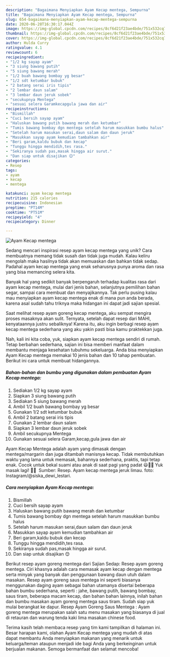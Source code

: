 ```yaml
---
description: "Bagaimana Menyiapkan Ayam Kecap mentega, Sempurna"
title: "Bagaimana Menyiapkan Ayam Kecap mentega, Sempurna"
slug: 654-bagaimana-menyiapkan-ayam-kecap-mentega-sempurna
date: 2020-06-28T16:30:17.044Z
image: https://img-global.cpcdn.com/recipes/8cf6d21f23ae4bde/751x532cq70/ayam-kecap-mentega-foto-resep-utama.jpg
thumbnail: https://img-global.cpcdn.com/recipes/8cf6d21f23ae4bde/751x532cq70/ayam-kecap-mentega-foto-resep-utama.jpg
cover: https://img-global.cpcdn.com/recipes/8cf6d21f23ae4bde/751x532cq70/ayam-kecap-mentega-foto-resep-utama.jpg
author: Hulda Curry
ratingvalue: 4.1
reviewcount: 6
recipeingredient:
- "1/2 kg sayap ayam"
- "3 siung bawang putih"
- "5 siung bawang merah"
- "1/2 buah bawang bombay yg besar"
- "1/2 sdt ketumbar bubuk"
- "2 batang serai iris tipis"
- "2 lembar daun salam"
- "3 lembar daun jeruk sobek"
- "secukupnya Mentega"
- "sesuai selera Garamkecapgula jawa dan air"
recipeinstructions:
- "Bismillah"
- "Cuci bersih sayap ayam"
- "Haluskan bawang putih bawang merah dan ketumbar"
- "Tumis bawang bombay dgn mentega setelah harum masukkan bumbu halus"
- "Setelah harum masukan serai,daun salam dan daun jeruk"
- "Masukkan sayap ayam kemudian tambahkan air"
- "Beri garam,kaldu bubuk dan kecap"
- "Tunggu hingga mendidih,tes rasa."
- "Sekiranya sudah pas,masak hingga air surut."
- "Dan siap untuk disajikan 😊"
categories:
- Resep
tags:
- ayam
- kecap
- mentega

katakunci: ayam kecap mentega 
nutrition: 215 calories
recipecuisine: Indonesian
preptime: "PT14M"
cooktime: "PT51M"
recipeyield: "4"
recipecategory: Dinner

---
```



![Ayam Kecap mentega](https://img-global.cpcdn.com/recipes/8cf6d21f23ae4bde/751x532cq70/ayam-kecap-mentega-foto-resep-utama.jpg)

Sedang mencari inspirasi resep ayam kecap mentega yang unik? Cara membuatnya memang tidak susah dan tidak juga mudah. Kalau keliru mengolah maka hasilnya tidak akan memuaskan dan bahkan tidak sedap. Padahal ayam kecap mentega yang enak seharusnya punya aroma dan rasa yang bisa memancing selera kita.

Banyak hal yang sedikit banyak berpengaruh terhadap kualitas rasa dari ayam kecap mentega, mulai dari jenis bahan, selanjutnya pemilihan bahan segar, sampai cara membuat dan menyajikannya. Tak perlu pusing kalau mau menyiapkan ayam kecap mentega enak di mana pun anda berada, karena asal sudah tahu triknya maka hidangan ini dapat jadi sajian spesial.

Saat melihat resep ayam goreng kecap mentega, aku sempat mengira proses masaknya akan sulit. Ternyata, setelah dapat resep dari MAHI, kenyataannya justru sebaliknya! Karena itu, aku ingin berbagi resep ayam kecap mentega sederhana yang aku yakin pasti bisa kamu praktekkan juga.


Nah, kali ini kita coba, yuk, siapkan ayam kecap mentega sendiri di rumah. Tetap berbahan sederhana, sajian ini bisa memberi manfaat dalam membantu menjaga kesehatan tubuhmu sekeluarga. Anda bisa menyiapkan Ayam Kecap mentega memakai 10 jenis bahan dan 10 tahap pembuatan. Berikut ini cara untuk membuat hidangannya.

<!--inarticleads1-->

##### Bahan-bahan dan bumbu yang digunakan dalam pembuatan Ayam Kecap mentega:

1. Sediakan 1/2 kg sayap ayam
1. Siapkan 3 siung bawang putih
1. Sediakan 5 siung bawang merah
1. Ambil 1/2 buah bawang bombay yg besar
1. Gunakan 1/2 sdt ketumbar bubuk
1. Ambil 2 batang serai iris tipis
1. Gunakan 2 lembar daun salam
1. Siapkan 3 lembar daun jeruk sobek
1. Ambil secukupnya Mentega
1. Gunakan sesuai selera Garam,kecap,gula jawa dan air


Ayam Kecap Mentega adalah ayam yang dimasak dengan mentega/margarin dan juga ditambah manisnya kecap. Tidak membutuhkan waktu yang lama untuk memasak, bahannya sederhana, praktis, tapi tetap enak. Cocok untuk bekal suami atau anak di saat pagi yang padat 😃👍🏻 Yuk masak lagi! 👩‍🍳 ️ Sumber: Resep. Ayam kecap mentega jeruk limau. foto: Instagram/@siska_dewi_lestari. 

<!--inarticleads2-->

##### Cara menyiapkan Ayam Kecap mentega:

1. Bismillah
1. Cuci bersih sayap ayam
1. Haluskan bawang putih bawang merah dan ketumbar
1. Tumis bawang bombay dgn mentega setelah harum masukkan bumbu halus
1. Setelah harum masukan serai,daun salam dan daun jeruk
1. Masukkan sayap ayam kemudian tambahkan air
1. Beri garam,kaldu bubuk dan kecap
1. Tunggu hingga mendidih,tes rasa.
1. Sekiranya sudah pas,masak hingga air surut.
1. Dan siap untuk disajikan 😊


Berikut resep ayam goreng mentega dari Sajian Sedap: Resep ayam goreng mentega. Ciri khasnya adalah cara memasak ayam kecap dengan mentega serta minyak yang banyak dan penggunaan bawang daun utuh dalam masakan. Resep ayam goreng saus mentega ini seperti biasanya menggunakan daging ayam sebagai bahan utamanya disertai beberapa bahan bumbu sederhana, seperti : jahe, bawang putih, bawang bombay, saus tiram, beberapa macam kecap, dan bahan bahan lainnya, inilah bahan dan bumbu masakan ayam goreng mentega saus tiram. Sudah siap yuk mulai berangkat ke dapur. Resep Ayam Goreng Saus Mentega : Ayam goreng mentega merupakan salah satu menu masakan yang biasanya di jual di retauran dan warung tenda kaki lima masakan chinese food. 

Terima kasih telah membaca resep yang tim kami tampilkan di halaman ini. Besar harapan kami, olahan Ayam Kecap mentega yang mudah di atas dapat membantu Anda menyiapkan makanan yang menarik untuk keluarga/teman ataupun menjadi ide bagi Anda yang berkeinginan untuk berjualan makanan. Semoga bermanfaat dan selamat mencoba!
